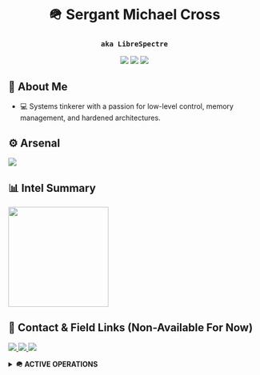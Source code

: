 <h1 align="center">🪖 Sergant Michael Cross</h1>
<h3 align="center"><code>aka LibreSpectre</code></h3>

<p align="center">
  <img src="https://img.shields.io/badge/🧠_Role-Systems_Engineer-ccc8ff?style=flat-square" />
  <img src="https://img.shields.io/badge/🔐_Specialty-Low_Level_Programming-b6f0ff?style=flat-square" />
  <img src="https://img.shields.io/badge/🎯_Mission-Secure_Software_Infrastructure-d4a5a5?style=flat-square" />
</p>


## 🧠 About Me

- 💻 Systems tinkerer with a passion for low-level control, memory management, and hardened architectures.


## ⚙️ Arsenal

<div align="left">
  <img src="https://skillicons.dev/icons?i=git,github,vscode,windows" />
</div>


## 📊 Intel Summary

<div align="left">
  <img src="https://github-readme-stats.vercel.app/api/top-langs?username=librespectre&hide_title=true&layout=compact&langs_count=6&theme=tokyonight&hide_border=true&card_width=450" height="200" />
</div>


## 📡 Contact & Field Links (Non-Available For Now)

<p>
  <a href="https://michaelcross.dev">
    <img src="https://img.shields.io/badge/Command_Post-michaelcross.dev-9ecfff?style=flat-square&logo=firefox-browser" />
  </a>
  <a href="https://github.com/librespectre">
    <img src="https://img.shields.io/badge/GitHub-@librespectre-b4c0ff?style=flat-square&logo=github" />
  </a>
  <a href="https://linkedin.com/in/sgtmichaelcross">
    <img src="https://img.shields.io/badge/LinkedIn-SgtMichaelCross-ced4ff?style=flat-square&logo=linkedin" />
  </a>
</p>


<details>
<summary><strong>🪖 ACTIVE OPERATIONS</strong></summary>

- 🔬 Writing procedural C documentation for internal modules  
- 🛡️ Studying containment strategies for malware & exploit testing  
- 🧠 Reviewing core systems theory for discipline refinement  
- 🖥️ Planning deployment of homelab with isolated secure subsystems  
</details>
